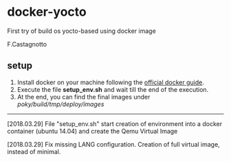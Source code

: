 # docker-yocto
First try of build os yocto-based using docker image

F.Castagnotto


## setup

1. Install docker on your machine following the [official docker guide](https://docs.docker.com/install/).
2. Execute the file **setup_env.sh** and wait till the end of the execution.
3. At the end, you can find the final images under *poky/build/tmp/deploy/images*

----------------------------------------------------------------------------------------------------------------------------------------

[2018.03.29] File "setup_env.sh" start creation of environment into a docker container (ubuntu 14.04) and create the Qemu Virtual Image

[2018.03.29] Fix missing LANG configuration. Creation of full virtual image, instead of minimal.
